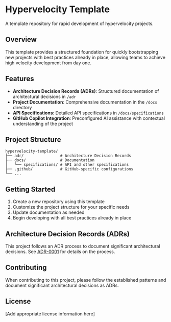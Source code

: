 # Hypervelocity Template

A template repository for rapid development of hypervelocity projects.

## Overview

This template provides a structured foundation for quickly bootstrapping new projects with best practices already in place, allowing teams to achieve high velocity development from day one.

## Features

- **Architecture Decision Records (ADRs)**: Structured documentation of architectural decisions in `/adr`
- **Project Documentation**: Comprehensive documentation in the `/docs` directory
- **API Specifications**: Detailed API specifications in `/docs/specifications`
- **GitHub Copilot Integration**: Preconfigured AI assistance with contextual understanding of the project

## Project Structure

```
hypervelocity-template/
├── adr/                # Architecture Decision Records
├── docs/               # Documentation
│   └── specifications/ # API and other specifications
├── .github/            # GitHub-specific configurations
└── ...
```

## Getting Started

1. Create a new repository using this template
2. Customize the project structure for your specific needs
3. Update documentation as needed
4. Begin developing with all best practices already in place

## Architecture Decision Records (ADRs)

This project follows an ADR process to document significant architectural decisions. See [ADR-0001](./adr/0001-adr-process.md) for details on the process.

## Contributing

When contributing to this project, please follow the established patterns and document significant architectural decisions as ADRs.

## License

[Add appropriate license information here]
